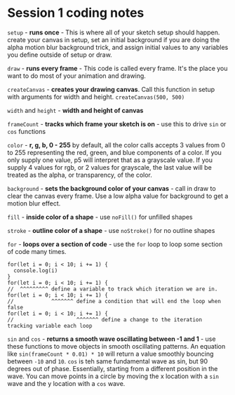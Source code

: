 # Session 1 coding notes

`setup` - __runs once__ - This is where all of your sketch setup should happen.
create your canvas in setup, set an initial background if you are doing the alpha
motion blur background trick, and assign initial values to any variables you define
outside of setup or draw.  

`draw` - __runs every frame__ - This code is called every frame. It's the place you
want to do most of your animation and drawing.

`createCanvas` - __creates your drawing canvas__. Call this function in setup with arguments
for width and height. `createCanvas(500, 500)`

`width` and `height` - __width and height of canvas__

`frameCount` - __tracks which frame your sketch is on__ - use this to drive `sin` or `cos`
functions
 
`color` - __r, g, b, 0 - 255__ by default, all the color calls accepts 3 values
from 0 to 255 representing the red, green, and blue components of a color. If
you only supply one value, p5 will interpret that as a grayscale value. If you supply
4 values for rgb, or 2 values for grayscale, the last value will be treated as the alpha,
or transparency, of the color.

`background` - __sets the background color of your canvas__ - call in draw to clear
the canvas every frame. Use a low alpha value for background to get a motion blur effect.

`fill` - __inside color of a shape__ - use `noFill()` for unfilled shapes

`stroke` - __outline color of a shape__ - use `noStroke()` for no outline shapes

`for` - __loops over a section of code__ - use the `for` loop to loop some section
of code many times.

```
for(let i = 0; i < 10; i += 1) {
  console.log(i)
}
for(let i = 0; i < 10; i += 1) {
//  ^^^^^^^^^ define a variable to track which iteration we are in.
for(let i = 0; i < 10; i += 1) {
//            ^^^^^^^ define a condition that will end the loop when false
for(let i = 0; i < 10; i += 1) {
//                    ^^^^^^^ define a change to the iteration tracking variable each loop

```

`sin` and `cos` - __returns a smooth wave oscillating between -1 and 1__ - use
these functions to move objects in smooth oscillating patterns. An equation like
`sin(frameCount * 0.01) * 10` will return a value smoothly bouncing between `-10` and `10`.
`cos` is teh same fundamental wave as sin, but 90 degrees out of phase. Essentially, starting from a different position in the wave.
You can move points in a circle by moving the x location with a `sin` wave and the y location with a `cos` wave.
